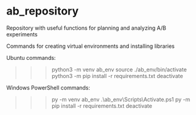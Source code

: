# ab_repository
Repository with useful functions for planning and analyzing A/B experiments

Commands for creating virtual environments and installing libraries

Ubuntu commands:
>>> python3 -m venv ab_env
>>> source ./ab_env/bin/activate
>>> python3 -m pip install -r requirements.txt
>>> deactivate

Windows PowerShell commands:
>>> py -m venv ab_env
>>> .\ab_env\Scripts\Activate.ps1
>>> py -m pip install -r requirements.txt
>>> deactivate

